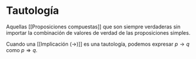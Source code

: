 # Tautología
Aquellas [[Proposiciones compuestas]] que son siempre verdaderas sin importar la combinación de valores de verdad de las proposiciones simples.

Cuando una [[Implicación (→)]] es una tautología, podemos expresar $p \rightarrow q$ como $p \Rightarrow q$.